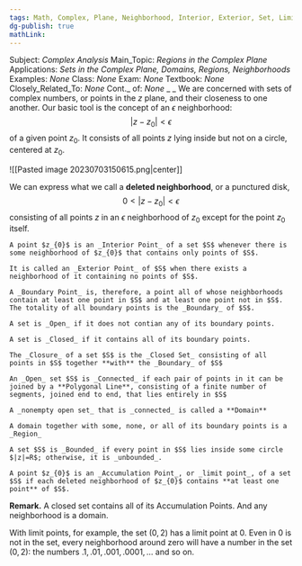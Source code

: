 ```yaml
---
tags: Math, Complex, Plane, Neighborhood, Interior, Exterior, Set, Limit_Point, Accumulation
dg-publish: true
mathLink: 
---
```

Subject: _Complex Analysis_
Main\_Topic: _Regions in the Complex Plane_
Applications: _Sets in the Complex Plane, Domains, Regions, Neighborhoods_
Examples: _None_
Class: _None_
Exam: _None_
Textbook: _None_
Closely\_Related\_To: _None_
Cont.\_ of: _None_ 
_
_
We are concerned with sets of complex numbers, or points in the $z$ plane, and their closeness to one another. Our basic tool is the concept of an $\epsilon$ neighborhood:
$$
|z-z_{0}|<\epsilon
$$
of a given point $z_{0}$. It consists of all points $z$ lying inside but not on a circle, centered at $z_{0}$. 

![[Pasted image 20230703150615.png|center]]

We can express what we call a **deleted neighborhood**, or a punctured disk,
$$
0<|z-z_{0}|<\epsilon
$$
consisting of all points $z$ in an $\epsilon$ neighborhood of $z_{0}$ except for the point $z_{0}$ itself. 


```ad-Definition
A point $z_{0}$ is an _Interior Point_ of a set $S$ whenever there is some neighborhood of $z_{0}$ that contains only points of $S$.

It is called an _Exterior Point_ of $S$ when there exists a neighborhood of it containing no points of $S$. 

A _Boundary Point_ is, therefore, a point all of whose neighborhoods contain at least one point in $S$ and at least one point not in $S$. The totality of all boundary points is the _Boundary_ of $S$.

A set is _Open_ if it does not contian any of its boundary points. 

A set is _Closed_ if it contains all of its boundary points. 

The _Closure_ of a set $S$ is the _Closed Set_ consisting of all points in $S$ together **with** the _Boundary_ of $S$

An _Open_ set $S$ is _Connected_ if each pair of points in it can be joined by a **Polygonal Line**, consisting of a finite number of segments, joined end to end, that lies entirely in $S$

A _nonempty open set_ that is _connected_ is called a **Domain**

A domain together with some, none, or all of its boundary points is a _Region_ 

A set $S$ is _Bounded_ if every point in $S$ lies inside some circle $|z|=R$; otherwise, it is _unbounded_.

A point $z_{0}$ is an _Accumulation Point_, or _limit point_, of a set $S$ if each deleted neighborhood of $z_{0}$ contains **at least one point** of $S$. 
``` 

**Remark.** A closed set contains all of its Accumulation Points. And any neighborhood is a domain. 

With limit points, for example, the set $(0,2)$ has a limit point at 0. Even in $0$ is not in the set, every neighborhood around zero will have a number in the set $(0,2)$: the numbers $.1,.01,.001,.0001,\ldots$ and so on. 